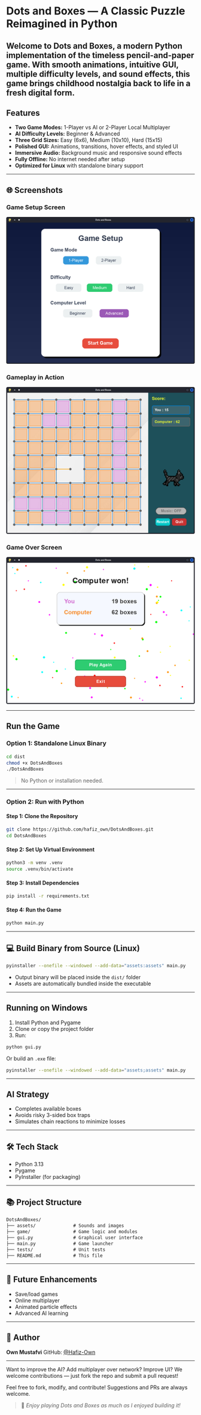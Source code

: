 # Dots and Boxes — A Classic Puzzle Reimagined in Python

Welcome to **Dots and Boxes**, a modern Python implementation of the timeless pencil-and-paper game. With smooth animations, intuitive GUI, multiple difficulty levels, and sound effects, this game brings childhood nostalgia back to life in a fresh digital form. 
---

##  Features

*  **Two Game Modes:** 1-Player vs AI or 2-Player Local Multiplayer
*  **AI Difficulty Levels:** Beginner & Advanced
*  **Three Grid Sizes:** Easy (6x6), Medium (10x10), Hard (15x15)
*  **Polished GUI:** Animations, transitions, hover effects, and styled UI
*  **Immersive Audio:** Background music and responsive sound effects
*  **Fully Offline:** No internet needed after setup
*  **Optimized for Linux** with standalone binary support

---

## 🌐 Screenshots

### Game Setup Screen

![Setup Screen](screenshots/setupscreen.png)

### Gameplay in Action

![Gameplay](screenshots/gameplay.png)

### Game Over Screen

![Game Over](screenshots/gameover.png)

---

##  Run the Game

### Option 1: Standalone Linux Binary

```bash
cd dist
chmod +x DotsAndBoxes
./DotsAndBoxes
```

>  No Python or installation needed.

---

### Option 2: Run with Python

#### Step 1: Clone the Repository

```bash
git clone https://github.com/hafiz_own/DotsAndBoxes.git
cd DotsAndBoxes
```

#### Step 2: Set Up Virtual Environment

```bash
python3 -m venv .venv
source .venv/bin/activate
```

#### Step 3: Install Dependencies

```bash
pip install -r requirements.txt
```

#### Step 4: Run the Game

```bash
python main.py
```

---

## 💻 Build Binary from Source (Linux)

```bash
pyinstaller --onefile --windowed --add-data="assets:assets" main.py
```

* Output binary will be placed inside the `dist/` folder
* Assets are automatically bundled inside the executable

---

##  Running on Windows

1. Install Python and Pygame
2. Clone or copy the project folder
3. Run:

```bash
python gui.py
```

Or build an `.exe` file:

```bash
pyinstaller --onefile --windowed --add-data="assets;assets" main.py
```

---

##  AI Strategy

*  Completes available boxes
*  Avoids risky 3-sided box traps
*  Simulates chain reactions to minimize losses

---

## 🛠️ Tech Stack

* Python 3.13
* Pygame
* PyInstaller (for packaging)

---

## 📚 Project Structure

```
DotsAndBoxes/
├── assets/              # Sounds and images
├── game/                # Game logic and modules
├── gui.py               # Graphical user interface
├── main.py              # Game launcher
├── tests/               # Unit tests
├── README.md            # This file
```

---

## 🚚 Future Enhancements

* Save/load games
* Online multiplayer
* Animated particle effects
* Advanced AI learning

---

## 🙋 Author

**Own Mustafvi**
GitHub: [@Hafiz-Own](https://github.com/hafiz-own)

---
Want to improve the AI? Add multiplayer over network? Improve UI?
We welcome contributions — just fork the repo and submit a pull request!

Feel free to fork, modify, and contribute! Suggestions and PRs are always welcome.

> 🚀 *Enjoy playing Dots and Boxes as much as I enjoyed building it!*
